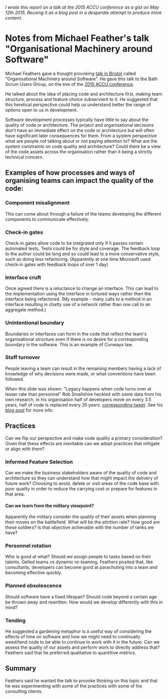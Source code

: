 *I wrote this report on a talk at the 2015 ACCU conference as a gist on May 12th 2015. Reusing it as a blog post in a desperate attempt to produce more content.*

# Notes from Michael Feather's talk "Organisational Machinery around Software"

Michael Feathers gave a thought provoking [talk in Bristol](http://www.meetup.com/Bath-Scrum-User-Group/events/221397746/) called "Organisational Machinery around Software". He gave this talk to the Bath Scrum Users Group, on the eve of the [2015 ACCU conference](http://accu.org/index.php/conferences/accu_conference_2015).

He talked about the idea of placing code and architecture first, making team structure, process and feature choice subservient to it. He suggested that this heretical perspective could help us understand better the range of options open to us in development.

Software development processes typically have little to say about the quality of code or architecture. The project and organisational decisions don't have an immediate effect on the code or architecture but will often have significant later consequences for them. From a system perspective what are people not talking about or not paying attention to? What are the system constraints on code quality and architecture? Could there be a view of the code assets across the organisation rather than it being a strictly technical concern.

## Examples of how processes and ways of organising teams can impact the quality of the code:

### Component misalignment

This can come about through a failure of the teams developing the different components to communicate effectively.

### Check-in gates

Check-in gates allow code to be integrated only if it passes certain automated tests. Tests could be for style and coverage. The feedback loop to the author could be long and so could lead to a more conservative style, such as doing less refactoring. (Apparently at one time Microsoft used check-in gates with feedback loops of over 1 day)

### Interface cruft

Once agreed there is a reluctance to change an interface. This can lead to the implementation using the interface in tortured ways rather then the interface being refactored. (My example - many calls to a method in an interface resulting in chatty use of a network rather than one call to an aggregate method.)

### Unintentional boundary

Boundaries or interfaces can form in the code that reflect the team's organisational structure even if there is no desire for a corresponding boundary in the software. This is an example of Conways law.

### Staff turnover

People leaving a team can result in the remaining members having a lack of knowledge of why decisions were made, or what conventions have been followed.

When this slide was shown: "Legacy happens when code turns over at lesser rate than personnel" Rob Smallshire heckled with some data from his own research, in his organisation half of developers move on every 3.5 years, half of code is replaced every 35 years. [corresponding tweet](https://twitter.com/robsmallshire/status/590585936267837442). See his [blog post](http://sixty-north.com/blog/predictive-models-of-development-teams-and-the-systems-they-build) for more info.

## Practices

Can we flip our perspective and make code quality a primary consideration? Given that these effects are inevitable can we adopt practices that mitigate or align with them?

### Informed Feature Selection

Can we make the business stakeholders aware of the quality of code and architecture so they can understand how that might impact the delivery of future work? Choosing to avoid, delete or visit areas of the code base with poor quality in order to reduce the carrying cost or prepare for features in that area.

#### Can we learn from the military viewpoint?

Apparently the military consider the quality of their assets when planning their moves on the battlefield. What will be the attrition rate? How good are these soldiers? Is that objective achievable with the number of tanks we have?

### Personnel rotation

Who is good at what? Should we assign people to tasks based on their talents. Gelled teams vs dynamic re-teaming. Feathers posited that, like consultants, developers can become good at parachuting into a team and becoming effective quickly.

### Planned obsolescence

Should software have a fixed lifespan? Should code beyond a certain age be thrown away and rewritten. How would we develop differently with this in mind?

### Tending

He suggested a gardening metaphor is a useful way of considering the effects of time on software and how we might need to continually weed/tend code to be able to continue to work with it in the future. Can we assess the quality of our assets and perform work to directly address that? Feathers said that he preferred qualitative to quantitive metrics.

## Summary

Feathers said he wanted the talk to provoke thinking on this topic and that he was experimenting with some of the practices with some of his consulting clients.